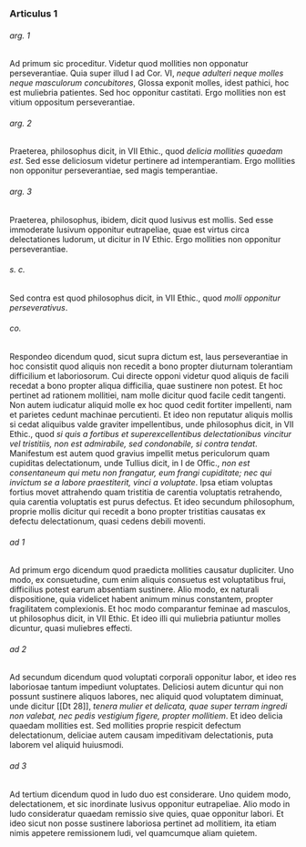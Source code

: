 ### Articulus 1

###### arg. 1
Ad primum sic proceditur. Videtur quod mollities non opponatur perseverantiae. Quia super illud I ad Cor. VI, *neque adulteri neque molles neque masculorum concubitores*, Glossa exponit molles, idest pathici, hoc est muliebria patientes. Sed hoc opponitur castitati. Ergo mollities non est vitium oppositum perseverantiae.

###### arg. 2
Praeterea, philosophus dicit, in VII Ethic., quod *delicia mollities quaedam est*. Sed esse deliciosum videtur pertinere ad intemperantiam. Ergo mollities non opponitur perseverantiae, sed magis temperantiae.

###### arg. 3
Praeterea, philosophus, ibidem, dicit quod lusivus est mollis. Sed esse immoderate lusivum opponitur eutrapeliae, quae est virtus circa delectationes ludorum, ut dicitur in IV Ethic. Ergo mollities non opponitur perseverantiae.

###### s. c.
Sed contra est quod philosophus dicit, in VII Ethic., quod *molli opponitur perseverativus*.

###### co.
Respondeo dicendum quod, sicut supra dictum est, laus perseverantiae in hoc consistit quod aliquis non recedit a bono propter diuturnam tolerantiam difficilium et laboriosorum. Cui directe opponi videtur quod aliquis de facili recedat a bono propter aliqua difficilia, quae sustinere non potest. Et hoc pertinet ad rationem mollitiei, nam molle dicitur quod facile cedit tangenti. Non autem iudicatur aliquid molle ex hoc quod cedit fortiter impellenti, nam et parietes cedunt machinae percutienti. Et ideo non reputatur aliquis mollis si cedat aliquibus valde graviter impellentibus, unde philosophus dicit, in VII Ethic., quod *si quis a fortibus et superexcellentibus delectationibus vincitur vel tristitiis, non est admirabile, sed condonabile, si contra tendat*. Manifestum est autem quod gravius impellit metus periculorum quam cupiditas delectationum, unde Tullius dicit, in I de Offic., *non est consentaneum qui metu non frangatur, eum frangi cupiditate; nec qui invictum se a labore praestiterit, vinci a voluptate*. Ipsa etiam voluptas fortius movet attrahendo quam tristitia de carentia voluptatis retrahendo, quia carentia voluptatis est purus defectus. Et ideo secundum philosophum, proprie mollis dicitur qui recedit a bono propter tristitias causatas ex defectu delectationum, quasi cedens debili moventi.

###### ad 1
Ad primum ergo dicendum quod praedicta mollities causatur dupliciter. Uno modo, ex consuetudine, cum enim aliquis consuetus est voluptatibus frui, difficilius potest earum absentiam sustinere. Alio modo, ex naturali dispositione, quia videlicet habent animum minus constantem, propter fragilitatem complexionis. Et hoc modo comparantur feminae ad masculos, ut philosophus dicit, in VII Ethic. Et ideo illi qui muliebria patiuntur molles dicuntur, quasi muliebres effecti.

###### ad 2
Ad secundum dicendum quod voluptati corporali opponitur labor, et ideo res laboriosae tantum impediunt voluptates. Deliciosi autem dicuntur qui non possunt sustinere aliquos labores, nec aliquid quod voluptatem diminuat, unde dicitur [[Dt 28]], *tenera mulier et delicata, quae super terram ingredi non valebat, nec pedis vestigium figere, propter mollitiem*. Et ideo delicia quaedam mollities est. Sed mollities proprie respicit defectum delectationum, deliciae autem causam impeditivam delectationis, puta laborem vel aliquid huiusmodi.

###### ad 3
Ad tertium dicendum quod in ludo duo est considerare. Uno quidem modo, delectationem, et sic inordinate lusivus opponitur eutrapeliae. Alio modo in ludo consideratur quaedam remissio sive quies, quae opponitur labori. Et ideo sicut non posse sustinere laboriosa pertinet ad mollitiem, ita etiam nimis appetere remissionem ludi, vel quamcumque aliam quietem.

